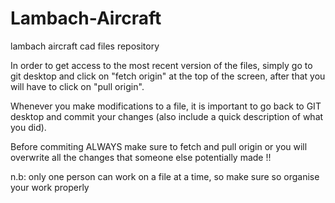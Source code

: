 # Lambach-Aircraft
lambach aircraft cad files repository

In order to get access to the most recent version of the files, simply go to git desktop and click on "fetch origin" at the top of the screen, after that you will have to click on "pull origin".

Whenever you make modifications to a file, it is important to go back to GIT desktop and commit your changes (also include a quick description of what you did).

Before commiting ALWAYS make sure to fetch and pull origin or you will overwrite all the changes that someone else potentially made !!

n.b: only one person can work on a file at a time, so make sure so organise your work properly